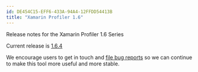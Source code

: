 ```yaml
---
id: DE454C15-EFF6-433A-94A4-12FFDD54413B
title: "Xamarin Profiler 1.6"
---
```


Release notes for the Xamarin Profiler 1.6 Series

Current release is [1.6.4](profiler-1.6.4)

We encourage users to get in touch and [file bug reports](https://bugzilla.xamarin.com/enter_bug.cgi?product=Profiler) so we can continue to make this tool more useful and more stable.

